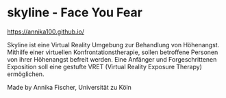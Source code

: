 # skyline - Face You Fear

https://annika100.github.io/ 

Skyline ist eine Virtual Reality Umgebung zur Behandlung von Höhenangst. Mithilfe einer virtuellen Konfrontationstherapie, sollen betroffene Personen von ihrer Höhenangst befreit werden. 
Eine Anfänger und Forgeschrittenen Exposition soll eine gestufte VRET (Virtual Reality Exposure Therapy) ermöglichen.

Made by Annika Fischer, Universität zu Köln
